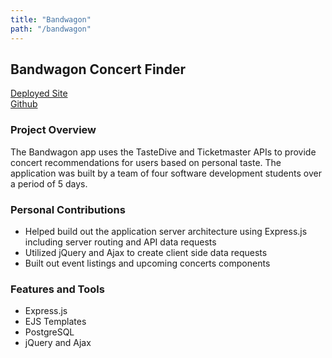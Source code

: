 ```yaml
---
title: "Bandwagon"
path: "/bandwagon"
---
```


## Bandwagon Concert Finder
[Deployed Site](http://bandwagon.events)  
[Github](https://github.com/band-camp/301-final-project)  

### Project Overview
The Bandwagon app uses the TasteDive and Ticketmaster APIs to provide concert recommendations for users based on personal taste. The application was built by a team of four software development students over a period of 5 days.

### Personal Contributions
- Helped build out the application server architecture using Express.js including server routing and API data requests
- Utilized jQuery and Ajax to create client side data requests
- Built out event listings and upcoming concerts components

### Features and Tools
- Express.js
- EJS Templates
- PostgreSQL
- jQuery and Ajax